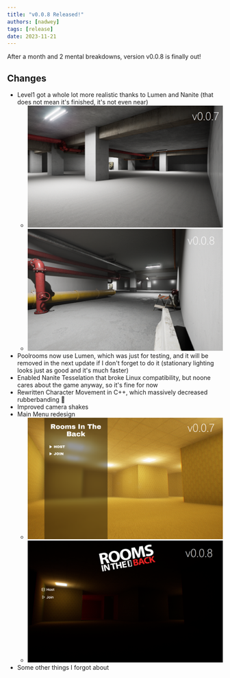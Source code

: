 ```yaml
---
title: "v0.0.8 Released!"
authors: [nadwey]
tags: [release]
date: 2023-11-21
---
```


After a month and 2 mental breakdowns, version v0.0.8 is finally out!

## Changes

- Level1 got a whole lot more realistic thanks to Lumen and Nanite (that does not mean it's finished, it's not even near)
    - ![Level 1 in v0.0.7](./img/level1-before.png)
    - ![Level 1 in v0.0.8](./img/level1-after.png)
- Poolrooms now use Lumen, which was just for testing, and it will be removed in the next update if I don't forget to do it (stationary lighting looks just as good and it's much faster)
- Enabled Nanite Tesselation that broke Linux compatibility, but noone cares about the game anyway, so it's fine for now
- Rewritten Character Movement in C++, which massively decreased rubberbanding :eyes:
- Improved camera shakes
- Main Menu redesign
    - ![Main Menu in v0.0.7](./img/mainmenu-before.png)
    - ![Main Menu in v0.0.8](./img/mainmenu-after.png)
- Some other things I forgot about

